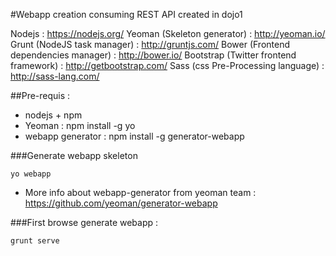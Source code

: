 #Webapp creation consuming REST API created in dojo1

Nodejs : https://nodejs.org/
Yeoman (Skeleton generator) : http://yeoman.io/
Grunt (NodeJS task manager) : http://gruntjs.com/
Bower (Frontend dependencies manager) : http://bower.io/
Bootstrap (Twitter frontend framework) : http://getbootstrap.com/
Sass (css Pre-Processing language) : http://sass-lang.com/

##Pre-requis : 
* nodejs + npm 
* Yeoman : npm install -g yo
* webapp generator : npm install -g generator-webapp

###Generate webapp skeleton
```
yo webapp
```

* More info about webapp-generator from yeoman team : https://github.com/yeoman/generator-webapp

###First browse generate webapp :
```
grunt serve
```
